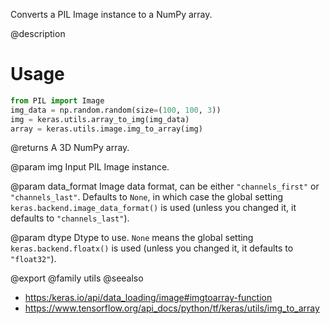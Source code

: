 Converts a PIL Image instance to a NumPy array.

@description

# Usage
```python
from PIL import Image
img_data = np.random.random(size=(100, 100, 3))
img = keras.utils.array_to_img(img_data)
array = keras.utils.image.img_to_array(img)
```

@returns
    A 3D NumPy array.

@param img
Input PIL Image instance.

@param data_format
Image data format, can be either `"channels_first"` or
`"channels_last"`. Defaults to `None`, in which case the global
setting `keras.backend.image_data_format()` is used (unless you
changed it, it defaults to `"channels_last"`).

@param dtype
Dtype to use. `None` means the global setting
`keras.backend.floatx()` is used (unless you changed it, it
defaults to `"float32"`).

@export
@family utils
@seealso
+ <https:/keras.io/api/data_loading/image#imgtoarray-function>
+ <https://www.tensorflow.org/api_docs/python/tf/keras/utils/img_to_array>
